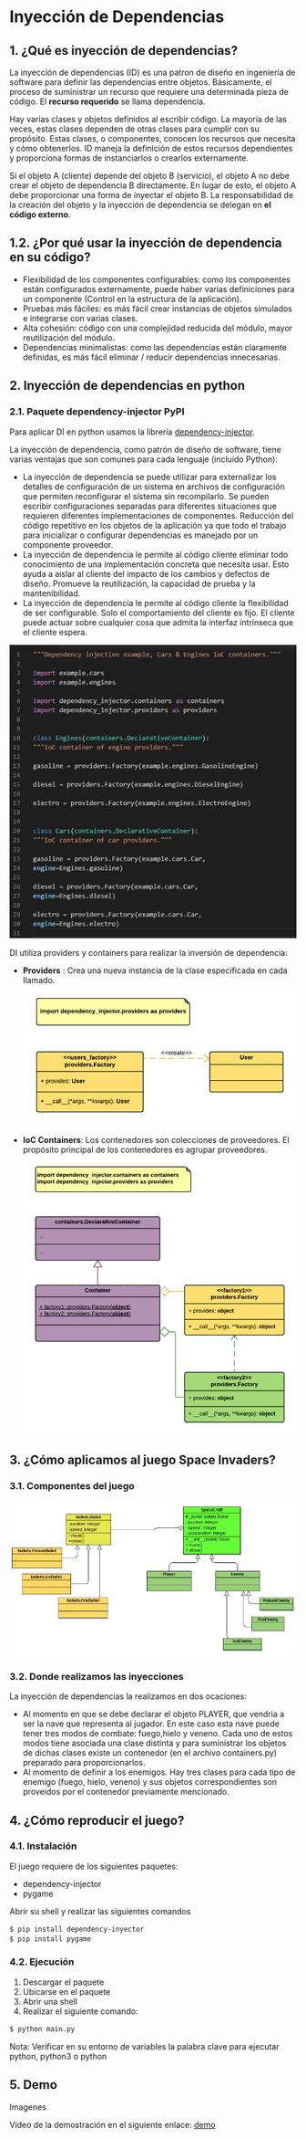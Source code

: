 
# Inyección de Dependencias

## 1. ¿Qué es inyección de dependencias?
La inyección de dependencias (ID) es una patron de diseño en ingeniería de software para definir las dependencias entre objetos. Básicamente, el proceso de suministrar un recurso que requiere una determinada pieza de código. El __recurso requerido__ se llama dependencia.

Hay varias clases y objetos definidos al escribir código. La mayoría de las veces, estas clases dependen de otras clases para cumplir con su propósito. Estas clases, o componentes, conocen los recursos que necesita y cómo obtenerlos. ID maneja la definición de estos recursos dependientes y proporciona formas de instanciarlos o crearlos externamente. 

Si el objeto A (cliente) depende del objeto B (servicio), el objeto A no debe crear el objeto de dependencia B directamente. En lugar de esto, el objeto A debe proporcionar una forma de inyectar el objeto B. La responsabilidad de la creación del objeto y la inyección de dependencia se delegan en __el código externo__.

## 1.2. ¿Por qué usar la inyección de dependencia en su código?

- Flexibilidad de los componentes configurables: como los componentes están configurados externamente, puede haber varias definiciones para un componente (Control en la estructura de la aplicación).
- Pruebas más fáciles: es más fácil crear instancias de objetos simulados e integrarse con varias clases.
- Alta cohesión: código con una complejidad reducida del módulo, mayor reutilización del módulo.
- Dependencias minimalistas: como las dependencias están claramente definidas, es más fácil eliminar / reducir dependencias innecesarias.

## 2. Inyección de dependencias en python

### 2.1. Paquete dependency-injector PyPI


Para aplicar DI en python usamos la librería [dependency-injector](https://pypi.org/project/dependency-injector/).

La inyección de dependencia, como patrón de diseño de software, tiene varias ventajas que son comunes para cada lenguaje (incluido Python): 

-	La inyección de dependencia se puede utilizar para externalizar los detalles de configuración de un sistema en archivos de configuración que permiten reconfigurar el sistema sin recompilarlo. Se pueden escribir configuraciones separadas para diferentes situaciones que requieren diferentes implementaciones de componentes. Reducción del código repetitivo en los objetos de la aplicación ya que todo el trabajo para inicializar o configurar dependencias es manejado por un componente proveedor.
-	La inyección de dependencia le permite al código cliente eliminar todo conocimiento de una implementación concreta que necesita usar. Esto ayuda a aislar al cliente del impacto de los cambios y defectos de diseño. Promueve la reutilización, la capacidad de prueba y la mantenibilidad.
-	 La inyección de dependencia le permite al código cliente la flexibilidad de ser configurable. Solo el comportamiento del cliente es fijo. El cliente puede actuar sobre cualquier cosa que admita la interfaz intrínseca que el cliente espera.


![code](readme_Image/code1.png)

DI utiliza providers y containers para realizar la inversión de dependencia:

- __Providers__ : Crea una nueva instancia de la clase especificada en cada llamado.
![provider](readme_Image/provider.png)

- __IoC Containers__: Los contenedores son colecciones de proveedores. El propósito principal de los contenedores es agrupar proveedores.
![container](readme_Image/container.png)

## 3. ¿Cómo aplicamos al juego Space Invaders?

### 3.1. Componentes del juego

![Diagram](readme_Image/classDiagram.JPG)

### 3.2. Donde realizamos las inyecciones
La inyección de dependencias la realizamos en dos ocaciones: 
- Al momento en que se debe declarar el objeto PLAYER, que vendria a ser la nave que representa al jugador. En este caso esta nave puede tener tres modos de combate: fuego,hielo y veneno. Cada uno de estos modos tiene asociada una clase distinta y para suministrar los objetos de dichas clases existe un contenedor (en el archivo containers.py) preparado para proporcionarlos.
- Al momento de definir a los enemigos. Hay tres clases para cada tipo de enemigo (fuego, hielo, veneno) y sus objetos correspondientes son proveidos por el contenedor previamente mencionado.

## 4. ¿Cómo reproducir el juego?

### 4.1. Instalación

El juego requiere de los siguientes paquetes:
- dependency-injector
- pygame

Abrir su shell y realizar las siguientes comandos 
```sh
$ pip install dependency-inyector 
$ pip install pygame
```

### 4.2. Ejecución

1. Descargar el paquete
2. Ubicarse en el paquete
3. Abrir una shell 
4. Realizar el siguiente comando:
```sh
$ python main.py 
```

Nota: 
Verificar en su entorno de variables la palabra clave para ejecutar python, python3 o python

## 5. Demo 
Imagenes

Video de la demostración en el siguiente enlace: [demo](https://www.youtube.com/watch?v=rkGRhB00AjA)

